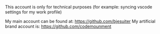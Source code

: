 This account is only for technical purposes (for example: syncing vscode settings for my work profile)

My main account can be found at: https://github.com/bjesuiter 
My artificial brand account is: https://github.com/codemounment

<!---
work-bjesuiter/work-bjesuiter is a ✨ special ✨ repository because its `README.md` (this file) appears on your GitHub profile.
You can click the Preview link to take a look at your changes.
--->
